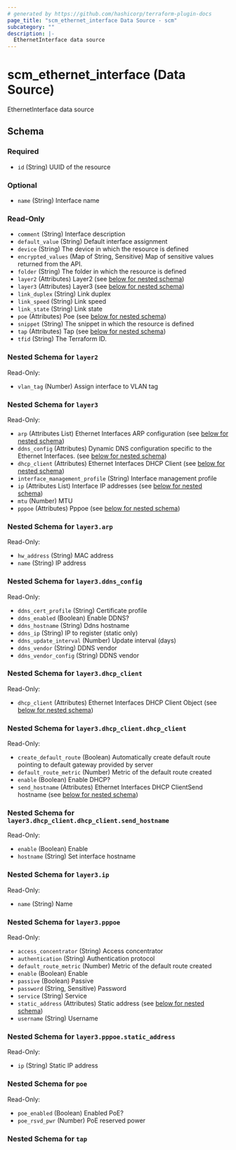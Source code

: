 ```yaml
---
# generated by https://github.com/hashicorp/terraform-plugin-docs
page_title: "scm_ethernet_interface Data Source - scm"
subcategory: ""
description: |-
  EthernetInterface data source
---
```


# scm_ethernet_interface (Data Source)

EthernetInterface data source



<!-- schema generated by tfplugindocs -->
## Schema

### Required

- `id` (String) UUID of the resource

### Optional

- `name` (String) Interface name

### Read-Only

- `comment` (String) Interface description
- `default_value` (String) Default interface assignment
- `device` (String) The device in which the resource is defined
- `encrypted_values` (Map of String, Sensitive) Map of sensitive values returned from the API.
- `folder` (String) The folder in which the resource is defined
- `layer2` (Attributes) Layer2 (see [below for nested schema](#nestedatt--layer2))
- `layer3` (Attributes) Layer3 (see [below for nested schema](#nestedatt--layer3))
- `link_duplex` (String) Link duplex
- `link_speed` (String) Link speed
- `link_state` (String) Link state
- `poe` (Attributes) Poe (see [below for nested schema](#nestedatt--poe))
- `snippet` (String) The snippet in which the resource is defined
- `tap` (Attributes) Tap (see [below for nested schema](#nestedatt--tap))
- `tfid` (String) The Terraform ID.

<a id="nestedatt--layer2"></a>
### Nested Schema for `layer2`

Read-Only:

- `vlan_tag` (Number) Assign interface to VLAN tag


<a id="nestedatt--layer3"></a>
### Nested Schema for `layer3`

Read-Only:

- `arp` (Attributes List) Ethernet Interfaces ARP configuration (see [below for nested schema](#nestedatt--layer3--arp))
- `ddns_config` (Attributes) Dynamic DNS configuration specific to the Ethernet Interfaces. (see [below for nested schema](#nestedatt--layer3--ddns_config))
- `dhcp_client` (Attributes) Ethernet Interfaces DHCP Client (see [below for nested schema](#nestedatt--layer3--dhcp_client))
- `interface_management_profile` (String) Interface management profile
- `ip` (Attributes List) Interface IP addresses (see [below for nested schema](#nestedatt--layer3--ip))
- `mtu` (Number) MTU
- `pppoe` (Attributes) Pppoe (see [below for nested schema](#nestedatt--layer3--pppoe))

<a id="nestedatt--layer3--arp"></a>
### Nested Schema for `layer3.arp`

Read-Only:

- `hw_address` (String) MAC address
- `name` (String) IP address


<a id="nestedatt--layer3--ddns_config"></a>
### Nested Schema for `layer3.ddns_config`

Read-Only:

- `ddns_cert_profile` (String) Certificate profile
- `ddns_enabled` (Boolean) Enable DDNS?
- `ddns_hostname` (String) Ddns hostname
- `ddns_ip` (String) IP to register (static only)
- `ddns_update_interval` (Number) Update interval (days)
- `ddns_vendor` (String) DDNS vendor
- `ddns_vendor_config` (String) DDNS vendor


<a id="nestedatt--layer3--dhcp_client"></a>
### Nested Schema for `layer3.dhcp_client`

Read-Only:

- `dhcp_client` (Attributes) Ethernet Interfaces DHCP Client Object (see [below for nested schema](#nestedatt--layer3--dhcp_client--dhcp_client))

<a id="nestedatt--layer3--dhcp_client--dhcp_client"></a>
### Nested Schema for `layer3.dhcp_client.dhcp_client`

Read-Only:

- `create_default_route` (Boolean) Automatically create default route pointing to default gateway provided by server
- `default_route_metric` (Number) Metric of the default route created
- `enable` (Boolean) Enable DHCP?
- `send_hostname` (Attributes) Ethernet Interfaces DHCP ClientSend hostname (see [below for nested schema](#nestedatt--layer3--dhcp_client--dhcp_client--send_hostname))

<a id="nestedatt--layer3--dhcp_client--dhcp_client--send_hostname"></a>
### Nested Schema for `layer3.dhcp_client.dhcp_client.send_hostname`

Read-Only:

- `enable` (Boolean) Enable
- `hostname` (String) Set interface hostname




<a id="nestedatt--layer3--ip"></a>
### Nested Schema for `layer3.ip`

Read-Only:

- `name` (String) Name


<a id="nestedatt--layer3--pppoe"></a>
### Nested Schema for `layer3.pppoe`

Read-Only:

- `access_concentrator` (String) Access concentrator
- `authentication` (String) Authentication protocol
- `default_route_metric` (Number) Metric of the default route created
- `enable` (Boolean) Enable
- `passive` (Boolean) Passive
- `password` (String, Sensitive) Password
- `service` (String) Service
- `static_address` (Attributes) Static address (see [below for nested schema](#nestedatt--layer3--pppoe--static_address))
- `username` (String) Username

<a id="nestedatt--layer3--pppoe--static_address"></a>
### Nested Schema for `layer3.pppoe.static_address`

Read-Only:

- `ip` (String) Static IP address




<a id="nestedatt--poe"></a>
### Nested Schema for `poe`

Read-Only:

- `poe_enabled` (Boolean) Enabled PoE?
- `poe_rsvd_pwr` (Number) PoE reserved power


<a id="nestedatt--tap"></a>
### Nested Schema for `tap`
